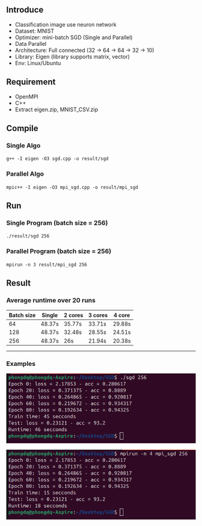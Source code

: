 ## Introduce
- Classification image use neuron network
- Dataset: MNIST
- Optimizer: mini-batch SGD (Single and Parallel)
- Data Parallel
- Architecture: Full connected (32 -> 64 -> 64 -> 32 -> 10)
- Library: Eigen (library supports matrix, vector)
- Env: Linux/Ubuntu

## Requirement
- OpenMPI
- C++
- Extract eigen.zip, MNIST_CSV.zip
## Compile
### Single Algo
```
g++ -I eigen -O3 sgd.cpp -o result/sgd
```
### Parallel Algo
```
mpic++ -I eigen -O3 mpi_sgd.cpp -o result/mpi_sgd
```
## Run
### Single Program (batch size = 256)
```
./result/sgd 256
```
### Parallel Program (batch size = 256)
```
mpirun -n 3 result/mpi_sgd 256
```
## Result
### Average runtime over 20 runs

| Batch size | Single   | 2 cores   | 3 cores   | 4 core    |
|------------|----------|-----------|-----------|-----------|
| 64         | 48.37s   |35.77s     |33.71s     | 29.88s    |
| 128        | 48.37s   |32.48s     |28.55s     | 24.51s    |
| 256        | 48.37s   |26s        |21.94s     | 20.38s    |
-------------------------------------------------------------

### Examples
![SGD single batch size 256](./result/sgd.png)

![SGD parallel batch size 256](./result/mpi.png)


